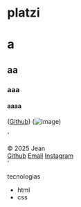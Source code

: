 # platzi

# a
## aa
### aaa
#### aaaa
([Github](https://github.com/jeangoo/platzi#))
(![image](https://lf-cdn.trae.ai/obj/trae-ai-us/og.jpeg))

'<footer>
        <div>&copy; 2025 Jean</div>
        <div class="ancords">
            <a href="https://github.com/jeangoo" target="_blank">Github</a>
            <a href="mailto:jeaancast03@gmail.com" target="_blank">Email</a>
            <a href="" target="_blank">Instagram</a>
        </div>
    </footer>'

tecnologias

- html
- css